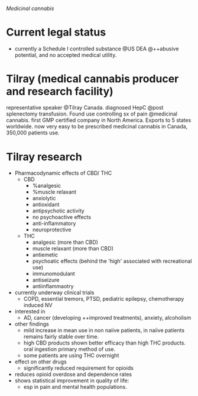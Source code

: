 ###### Medicinal cannabis

# Current legal status
- currently a Schedule I controlled substance @US DEA @++abusive potential, and no accepted medical utility.

# Tilray (medical cannabis producer and research facility)
representative speaker @Tilray Canada. diagnosed HepC @post splenectomy transfusion. Found use controlling sx of pain @medicinal cannabis. first GMP certified company in North America. Exports to 5 states worldwide. now very easy to be prescribed medicinal cannabis in Canada, 350,000 patients use. 

# Tilray research 
- Pharmacodynamic effects of CBD/ THC
    + CBD
        * %analgesic
        * %muscle relaxant
        * anxiolytic
        * antioxidant
        * antipsychotic activity
        * no psychoactive effects
        * anti-inflammatory
        * neuroprotective
    + THC
        * analgesic (more than CBD)
        * muscle relaxant (more than CBD)
        * antiemetic
        * psychoatic effects (behind the 'high' associated with recreational use)
        * immunomodulant
        * antiseizure
        * antiinflammaotry
- currently underway clinical trials
    + COPD, essential tremors, PTSD, pediatric epilepsy, chemotherapy induced NV
- interested in
    + AD, cancer (developing ++improved treatments), anxiety, alcoholism
- other findings
    + mild increase in mean use in non naiive patients, in naiive patients remains fairly stable over time.
    + high CBD products shown better efficacy than high THC products. oral ingestion primary method of use. 
    + some patients are using THC overnight 
- effect on other drugs
    + significantly reduced requirement for opioids
- reduces opioid overdose and dependence rates
- shows statistical improvement in quality of life:
    + esp in pain and mental health populations. 



















